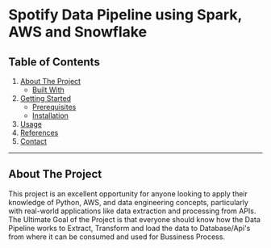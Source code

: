 # Spotify Data Pipeline using Spark, AWS and Snowflake

## Table of Contents

1. [About The Project](#about-the-project)
   - [Built With](#built-with)
2. [Getting Started](#getting-started)
   - [Prerequisites](#prerequisites)
   - [Installation](#installation)
3. [Usage](#usage)
4. [References](#references)
5. [Contact](#contact)

---

## About The Project

This project is an excellent opportunity for anyone looking to apply their knowledge of Python, AWS, and data
engineering concepts, particularly with real-world applications like data extraction and processing from APIs.
The Ultimate Goal of the Project is that everyone should know how the Data Pipeline works to Extract, Transform and load the 
data to Database/Api's from where it can be consumed and used for Bussiness Process.
